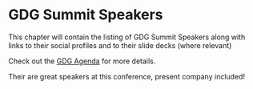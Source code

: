 # GDG Summit Speakers

This chapter will contain the listing of GDG Summit Speakers along with links to their social profiles and to their slide decks (where relevant)

Check out the [GDG Agenda](http://j.mp/gdgsummitagenda) for more details.

Their are great speakers at this conference, present company included!
